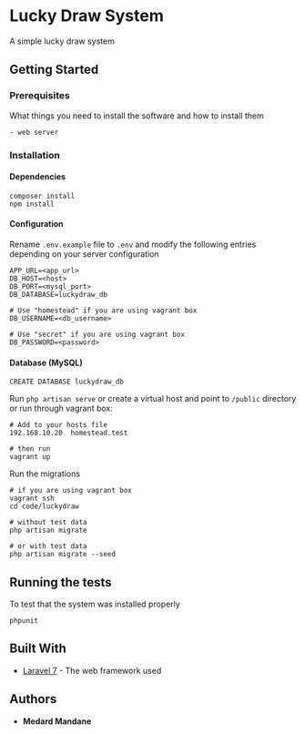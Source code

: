 # Lucky Draw System

A simple lucky draw system

## Getting Started

### Prerequisites

What things you need to install the software and how to install them

```
- web server
```

### Installation

#### Dependencies
```
composer install
npm install
```
#### Configuration
Rename `.env.example` file to `.env` and modify the following entries depending on your server configuration
```
APP_URL=<app_url>
DB_HOST=<host>
DB_PORT=<mysql_port>
DB_DATABASE=luckydraw_db

# Use "homestead" if you are using vagrant box
DB_USERNAME=<db_username>

# Use "secret" if you are using vagrant box
DB_PASSWORD=<password>
```

#### Database (MySQL)
```
CREATE DATABASE luckydraw_db
```

Run `php artisan serve` or create a virtual host and point to `/public` directory or run through vagrant box:
```
# Add to your hosts file
192.168.10.20  homestead.test

# then run
vagrant up
```

Run the migrations
```
# if you are using vagrant box
vagrant ssh
cd code/luckydraw

# without test data
php artisan migrate

# or with test data
php artisan migrate --seed
```

## Running the tests

To test that the system was installed properly

```
phpunit
```
## Built With

* [Laravel 7](http://laravel.com/docs/7.x) - The web framework used

## Authors

* **Medard Mandane**
